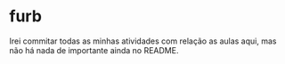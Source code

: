 # furb
Irei commitar todas as minhas atividades com relação as aulas aqui, mas não há nada de importante ainda no README.

